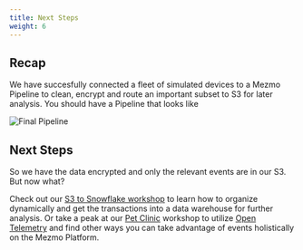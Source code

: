 ```yaml
---
title: Next Steps
weight: 6
---
```


## Recap

We have succesfully connected a fleet of simulated devices to a Mezmo Pipeline to clean, encrypt and route an important subset to S3 for later analysis.  You should have a Pipeline that looks like

![Final Pipeline](../../images/final_pipeline.png)

## Next Steps

So we have the data encrypted and only the relevant events are in our S3.  But now what?

Check out our [S3 to Snowflake workshop](#) to learn how to organize dynamically and get the transactions into a data warehouse for further analysis.  Or take a peak at our [Pet Clinic](/pet-clinic/) workshop to utilize [Open Telemetry](https://opentelemetry.io/) and find other ways you can take advantage of events holistically on the Mezmo Platform.
